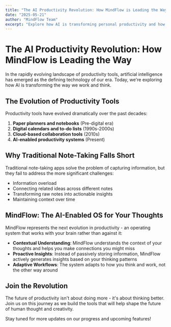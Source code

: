 ```yaml
---
title: "The AI Productivity Revolution: How MindFlow is Leading the Way"
date: "2025-05-21"
author: "MindFlow Team"
excerpt: "Explore how AI is transforming personal productivity and how MindFlow is at the forefront of this revolution."
---
```


# The AI Productivity Revolution: How MindFlow is Leading the Way

In the rapidly evolving landscape of productivity tools, artificial intelligence has emerged as the defining technology of our era. Today, we're exploring how AI is transforming the way we work and think.

## The Evolution of Productivity Tools

Productivity tools have evolved dramatically over the past decades:

1. **Paper planners and notebooks** (Pre-digital era)
2. **Digital calendars and to-do lists** (1990s-2000s)
3. **Cloud-based collaboration tools** (2010s)
4. **AI-enabled productivity systems** (Present)

## Why Traditional Note-Taking Falls Short

Traditional note-taking apps solve the problem of capturing information, but they fail to address the more significant challenges:

- Information overload
- Connecting related ideas across different notes
- Transforming raw notes into actionable insights
- Maintaining context over time

## MindFlow: The AI-Enabled OS for Your Thoughts

MindFlow represents the next evolution in productivity - an operating system that works with your brain rather than against it:

- **Contextual Understanding**: MindFlow understands the context of your thoughts and helps you make connections you might miss
- **Proactive Insights**: Instead of passively storing information, MindFlow actively generates insights based on your thinking patterns
- **Adaptive Workflows**: The system adapts to how you think and work, not the other way around

## Join the Revolution

The future of productivity isn't about doing more - it's about thinking better. Join us on this journey as we build the tools that will help shape the future of human thought and creativity.

Stay tuned for more updates on our progress and upcoming features!
